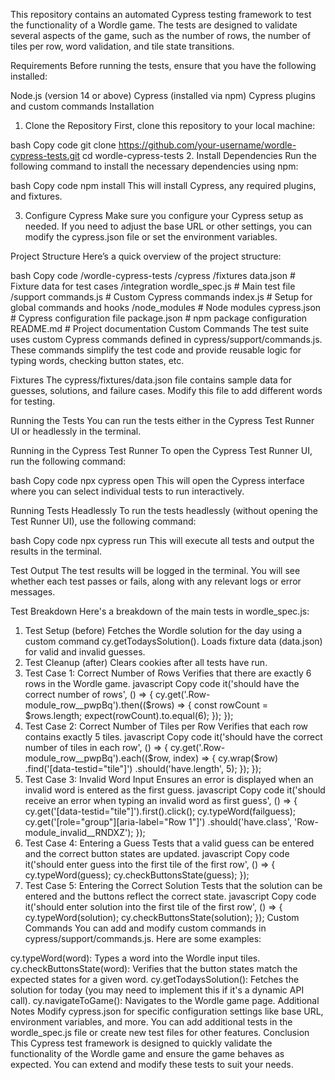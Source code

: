 This repository contains an automated Cypress testing framework to test the functionality of a Wordle game. The tests are designed to validate several aspects of the game, such as the number of rows, the number of tiles per row, word validation, and tile state transitions.

Requirements
Before running the tests, ensure that you have the following installed:

Node.js (version 14 or above)
Cypress (installed via npm)
Cypress plugins and custom commands
Installation
1. Clone the Repository
First, clone this repository to your local machine:

bash
Copy code
git clone https://github.com/your-username/wordle-cypress-tests.git
cd wordle-cypress-tests
2. Install Dependencies
Run the following command to install the necessary dependencies using npm:

bash
Copy code
npm install
This will install Cypress, any required plugins, and fixtures.

3. Configure Cypress
Make sure you configure your Cypress setup as needed. If you need to adjust the base URL or other settings, you can modify the cypress.json file or set the environment variables.

Project Structure
Here’s a quick overview of the project structure:

bash
Copy code
/wordle-cypress-tests
  /cypress
    /fixtures
      data.json        # Fixture data for test cases
    /integration
      wordle_spec.js   # Main test file
    /support
      commands.js      # Custom Cypress commands
      index.js         # Setup for global commands and hooks
  /node_modules         # Node modules
  cypress.json          # Cypress configuration file
  package.json          # npm package configuration
  README.md             # Project documentation
Custom Commands
The test suite uses custom Cypress commands defined in cypress/support/commands.js. These commands simplify the test code and provide reusable logic for typing words, checking button states, etc.

Fixtures
The cypress/fixtures/data.json file contains sample data for guesses, solutions, and failure cases. Modify this file to add different words for testing.

Running the Tests
You can run the tests either in the Cypress Test Runner UI or headlessly in the terminal.

Running in the Cypress Test Runner
To open the Cypress Test Runner UI, run the following command:

bash
Copy code
npx cypress open
This will open the Cypress interface where you can select individual tests to run interactively.

Running Tests Headlessly
To run the tests headlessly (without opening the Test Runner UI), use the following command:

bash
Copy code
npx cypress run
This will execute all tests and output the results in the terminal.

Test Output
The test results will be logged in the terminal. You will see whether each test passes or fails, along with any relevant logs or error messages.

Test Breakdown
Here's a breakdown of the main tests in wordle_spec.js:

1. Test Setup (before)
Fetches the Wordle solution for the day using a custom command cy.getTodaysSolution().
Loads fixture data (data.json) for valid and invalid guesses.
2. Test Cleanup (after)
Clears cookies after all tests have run.
3. Test Case 1: Correct Number of Rows
Verifies that there are exactly 6 rows in the Wordle game.
javascript
Copy code
it('should have the correct number of rows', () => {
  cy.get('.Row-module_row__pwpBq').then(($rows) => {
    const rowCount = $rows.length;
    expect(rowCount).to.equal(6);
  });
});
4. Test Case 2: Correct Number of Tiles per Row
Verifies that each row contains exactly 5 tiles.
javascript
Copy code
it('should have the correct number of tiles in each row', () => {
  cy.get('.Row-module_row__pwpBq').each(($row, index) => {
    cy.wrap($row)
      .find('[data-testid="tile"]')
      .should('have.length', 5);
  });
});
5. Test Case 3: Invalid Word Input
Ensures an error is displayed when an invalid word is entered as the first guess.
javascript
Copy code
it('should receive an error when typing an invalid word as first guess', () => {
  cy.get('[data-testid="tile"]').first().click();
  cy.typeWord(failguess);
  cy.get('[role="group"][aria-label="Row 1"]')
    .should('have.class', 'Row-module_invalid__RNDXZ');
});
6. Test Case 4: Entering a Guess
Tests that a valid guess can be entered and the correct button states are updated.
javascript
Copy code
it('should enter guess into the first tile of the first row', () => {
  cy.typeWord(guess);
  cy.checkButtonsState(guess);
});
7. Test Case 5: Entering the Correct Solution
Tests that the solution can be entered and the buttons reflect the correct state.
javascript
Copy code
it('should enter solution into the first tile of the first row', () => {
  cy.typeWord(solution);
  cy.checkButtonsState(solution);
});
Custom Commands
You can add and modify custom commands in cypress/support/commands.js. Here are some examples:

cy.typeWord(word): Types a word into the Wordle input tiles.
cy.checkButtonsState(word): Verifies that the button states match the expected states for a given word.
cy.getTodaysSolution(): Fetches the solution for today (you may need to implement this if it's a dynamic API call).
cy.navigateToGame(): Navigates to the Wordle game page.
Additional Notes
Modify cypress.json for specific configuration settings like base URL, environment variables, and more.
You can add additional tests in the wordle_spec.js file or create new test files for other features.
Conclusion
This Cypress test framework is designed to quickly validate the functionality of the Wordle game and ensure the game behaves as expected. You can extend and modify these tests to suit your needs.